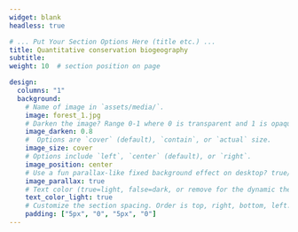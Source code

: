 ```yaml
---
widget: blank
headless: true

# ... Put Your Section Options Here (title etc.) ...
title: Quantitative conservation biogeography
subtitle:
weight: 10  # section position on page

design:
  columns: "1"
  background:
    # Name of image in `assets/media/`.
    image: forest_1.jpg
    # Darken the image? Range 0-1 where 0 is transparent and 1 is opaque.
    image_darken: 0.8
    #  Options are `cover` (default), `contain`, or `actual` size.
    image_size: cover
    # Options include `left`, `center` (default), or `right`.
    image_position: center
    # Use a fun parallax-like fixed background effect on desktop? true/false
    image_parallax: true
    # Text color (true=light, false=dark, or remove for the dynamic theme color).
    text_color_light: true
    # Customize the section spacing. Order is top, right, bottom, left.
    padding: ["5px", "0", "5px", "0"]
---
```



